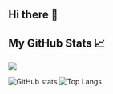 ## Hi there 👋
## My GitHub Stats 📈
![](https://visitor-badge.laobi.icu/badge?page_id=chiragjagad.chiragjagad)

![GitHub stats](https://github-readme-stats.vercel.app/api?username=chiragjagad&show_icons=true&theme=tokyonight) ![Top Langs](https://github-readme-stats.vercel.app/api/top-langs/?username=chiragjagad&theme=tokyonight)


